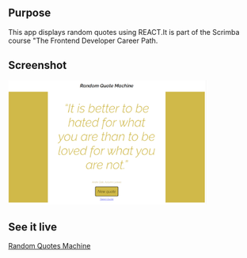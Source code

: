 ## Purpose 
This app displays random quotes using REACT.It is part of the Scrimba course "The Frontend Developer Career Path.

## Screenshot
<img src="RANDOM-QUOTES.png" width="400px">

## See it live
<a href="https://effulgent-eclair-763b18.netlify.app//">Random Quotes Machine</a>
